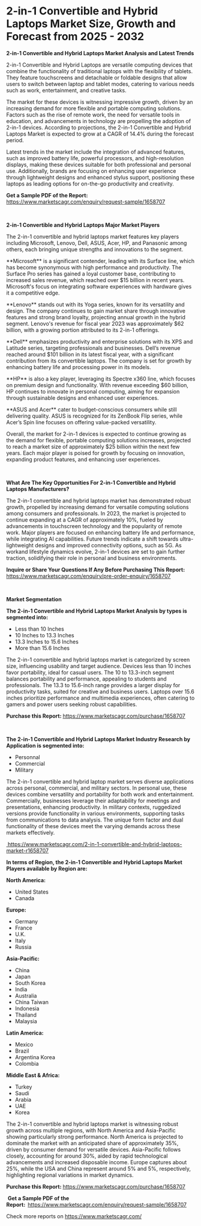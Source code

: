 <p><h1>2-in-1 Convertible and Hybrid Laptops Market Size, Growth and Forecast from 2025 - 2032</h1></p><p><strong>2-in-1 Convertible and Hybrid Laptops Market Analysis and Latest Trends</strong></p>
<p><p>2-in-1 Convertible and Hybrid Laptops are versatile computing devices that combine the functionality of traditional laptops with the flexibility of tablets. They feature touchscreens and detachable or foldable designs that allow users to switch between laptop and tablet modes, catering to various needs such as work, entertainment, and creative tasks. </p><p>The market for these devices is witnessing impressive growth, driven by an increasing demand for more flexible and portable computing solutions. Factors such as the rise of remote work, the need for versatile tools in education, and advancements in technology are propelling the adoption of 2-in-1 devices. According to projections, the 2-in-1 Convertible and Hybrid Laptops Market is expected to grow at a CAGR of 14.4% during the forecast period.</p><p>Latest trends in the market include the integration of advanced features, such as improved battery life, powerful processors, and high-resolution displays, making these devices suitable for both professional and personal use. Additionally, brands are focusing on enhancing user experience through lightweight designs and enhanced stylus support, positioning these laptops as leading options for on-the-go productivity and creativity.</p></p>
<p><strong>Get a Sample PDF of the Report:&nbsp;</strong> <a href="https://www.marketscagr.com/enquiry/request-sample/1658707?utm_campaign=2476&utm_medium=2&utm_source=Github&utm_content=ia&utm_term=23032025&utm_id=2-in-1-convertible-and-hybrid-laptops">https://www.marketscagr.com/enquiry/request-sample/1658707</a></p>
<p>&nbsp;</p>
<p><strong>2-in-1 Convertible and Hybrid Laptops Major Market Players</strong></p>
<p><p>The 2-in-1 convertible and hybrid laptops market features key players including Microsoft, Lenovo, Dell, ASUS, Acer, HP, and Panasonic among others, each bringing unique strengths and innovations to the segment.</p><p>**Microsoft** is a significant contender, leading with its Surface line, which has become synonymous with high performance and productivity. The Surface Pro series has gained a loyal customer base, contributing to increased sales revenue, which reached over $15 billion in recent years. Microsoft's focus on integrating software experiences with hardware gives it a competitive edge.</p><p>**Lenovo** stands out with its Yoga series, known for its versatility and design. The company continues to gain market share through innovative features and strong brand loyalty, projecting annual growth in the hybrid segment. Lenovo's revenue for fiscal year 2023 was approximately $62 billion, with a growing portion attributed to its 2-in-1 offerings.</p><p>**Dell** emphasizes productivity and enterprise solutions with its XPS and Latitude series, targeting professionals and businesses. Dell’s revenue reached around $101 billion in its latest fiscal year, with a significant contribution from its convertible laptops. The company is set for growth by enhancing battery life and processing power in its models.</p><p>**HP** is also a key player, leveraging its Spectre x360 line, which focuses on premium design and functionality. With revenue exceeding $60 billion, HP continues to innovate in personal computing, aiming for expansion through sustainable designs and enhanced user experiences.</p><p>**ASUS and Acer** cater to budget-conscious consumers while still delivering quality. ASUS is recognized for its ZenBook Flip series, while Acer’s Spin line focuses on offering value-packed versatility.</p><p>Overall, the market for 2-in-1 devices is expected to continue growing as the demand for flexible, portable computing solutions increases, projected to reach a market size of approximately $25 billion within the next few years. Each major player is poised for growth by focusing on innovation, expanding product features, and enhancing user experiences.</p></p>
<p>&nbsp;</p>
<p><strong>What Are The Key Opportunities For 2-in-1 Convertible and Hybrid Laptops Manufacturers?</strong></p>
<p><p>The 2-in-1 convertible and hybrid laptops market has demonstrated robust growth, propelled by increasing demand for versatile computing solutions among consumers and professionals. In 2023, the market is projected to continue expanding at a CAGR of approximately 10%, fueled by advancements in touchscreen technology and the popularity of remote work. Major players are focused on enhancing battery life and performance, while integrating AI capabilities. Future trends indicate a shift towards ultra-lightweight designs and improved connectivity options, such as 5G. As workand lifestyle dynamics evolve, 2-in-1 devices are set to gain further traction, solidifying their role in personal and business environments.</p></p>
<p><strong>Inquire or Share Your Questions If Any Before Purchasing This Report:</strong> <a href="https://www.marketscagr.com/enquiry/pre-order-enquiry/1658707?utm_campaign=2476&utm_medium=2&utm_source=Github&utm_content=ia&utm_term=23032025&utm_id=2-in-1-convertible-and-hybrid-laptops">https://www.marketscagr.com/enquiry/pre-order-enquiry/1658707</a></p>
<p>&nbsp;</p>
<p><strong>Market Segmentation</strong></p>
<p><strong>The 2-in-1 Convertible and Hybrid Laptops Market Analysis by types is segmented into:</strong></p>
<p><ul><li>Less than 10 Inches</li><li>10 Inches to 13.3 Inches</li><li>13.3 Inches to 15.6 Inches</li><li>More than 15.6 Inches</li></ul></p>
<p><p>The 2-in-1 convertible and hybrid laptops market is categorized by screen size, influencing usability and target audience. Devices less than 10 inches favor portability, ideal for casual users. The 10 to 13.3-inch segment balances portability and performance, appealing to students and professionals. The 13.3 to 15.6-inch range provides a larger display for productivity tasks, suited for creative and business users. Laptops over 15.6 inches prioritize performance and multimedia experiences, often catering to gamers and power users seeking robust capabilities.</p></p>
<p><strong>Purchase this Report:&nbsp;</strong><a href="https://www.marketscagr.com/purchase/1658707?utm_campaign=2476&utm_medium=2&utm_source=Github&utm_content=ia&utm_term=23032025&utm_id=2-in-1-convertible-and-hybrid-laptops">https://www.marketscagr.com/purchase/1658707</a></p>
<p>&nbsp;</p>
<p><strong>The 2-in-1 Convertible and Hybrid Laptops Market Industry Research by Application is segmented into:</strong></p>
<p><ul><li>Personnal</li><li>Commercial</li><li>Military</li></ul></p>
<p><p>The 2-in-1 convertible and hybrid laptop market serves diverse applications across personal, commercial, and military sectors. In personal use, these devices combine versatility and portability for both work and entertainment. Commercially, businesses leverage their adaptability for meetings and presentations, enhancing productivity. In military contexts, ruggedized versions provide functionality in various environments, supporting tasks from communications to data analysis. The unique form factor and dual functionality of these devices meet the varying demands across these markets effectively.</p></p>
<p><a href="https://www.marketscagr.com/2-in-1-convertible-and-hybrid-laptops-market-r1658707?utm_campaign=2476&utm_medium=2&utm_source=Github&utm_content=ia&utm_term=23032025&utm_id=2-in-1-convertible-and-hybrid-laptops">&nbsp;https://www.marketscagr.com/2-in-1-convertible-and-hybrid-laptops-market-r1658707</a></p>
<p><strong>In terms of Region, the 2-in-1 Convertible and Hybrid Laptops Market Players available by Region are:</strong></p>
<p>
    <p> <strong> North America: </strong>
        <ul>
            <li>United States</li>
            <li>Canada</li>
        </ul>
        </p> 
    <p> <strong> Europe: </strong>
        <ul>
            <li>Germany</li>
            <li>France</li>
            <li>U.K.</li>
            <li>Italy</li>
            <li>Russia</li>
        </ul>
        </p> 
    <p> <strong> Asia-Pacific: </strong>
        <ul>
            <li>China</li>
            <li>Japan</li>
            <li>South Korea</li>
            <li>India</li>
            <li>Australia</li>
            <li>China Taiwan</li>
            <li>Indonesia</li>
            <li>Thailand</li>
            <li>Malaysia</li>
        </ul>
        </p> 
    <p> <strong> Latin America: </strong>
        <ul>
            <li>Mexico</li>
            <li>Brazil</li>
            <li>Argentina Korea</li>
            <li>Colombia</li>
        </ul>
        </p> 
    <p> <strong> Middle East & Africa: </strong>
        <ul>
            <li>Turkey</li>
            <li>Saudi</li>
            <li>Arabia</li>
            <li>UAE</li>
            <li>Korea</li>
        </ul>
    </p>
    </p>
<p><p>The 2-in-1 convertible and hybrid laptops market is witnessing robust growth across multiple regions, with North America and Asia-Pacific showing particularly strong performance. North America is projected to dominate the market with an anticipated share of approximately 35%, driven by consumer demand for versatile devices. Asia-Pacific follows closely, accounting for around 30%, aided by rapid technological advancements and increased disposable income. Europe captures about 25%, while the USA and China represent around 5% and 5%, respectively, highlighting regional variations in market dynamics.</p></p>
<p><strong>Purchase this Report: </strong><a href="https://www.marketscagr.com/purchase/1658707?utm_campaign=2476&utm_medium=2&utm_source=Github&utm_content=ia&utm_term=23032025&utm_id=2-in-1-convertible-and-hybrid-laptops">https://www.marketscagr.com/purchase/1658707</a></p>
<p>&nbsp;<strong>Get a Sample PDF of the Report:&nbsp;&nbsp;</strong><a href="https://www.marketscagr.com/enquiry/request-sample/1658707?utm_campaign=2476&utm_medium=2&utm_source=Github&utm_content=ia&utm_term=23032025&utm_id=2-in-1-convertible-and-hybrid-laptops">https://www.marketscagr.com/enquiry/request-sample/1658707</a></p>
<p><strong></strong></p>
<p>Check more reports on <a href="https://www.marketscagr.com/?utm_campaign=2476&utm_medium=2&utm_source=Github&utm_content=ia&utm_term=23032025&utm_id=2-in-1-convertible-and-hybrid-laptops">https://www.marketscagr.com/</a></p>